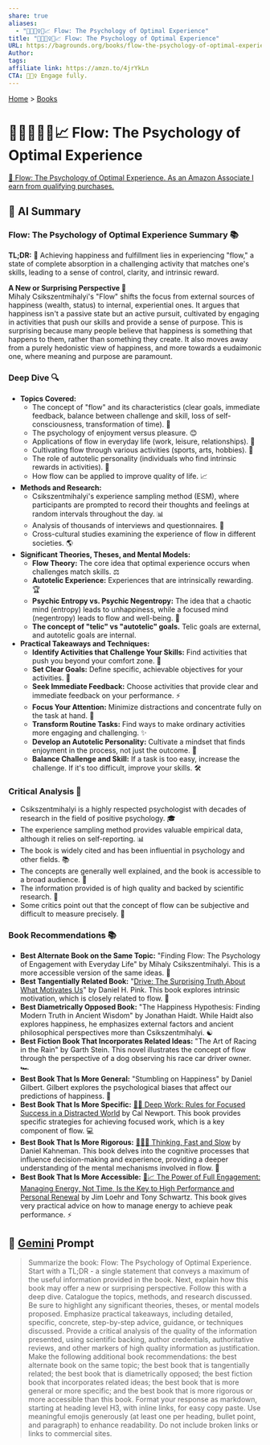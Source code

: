 ```yaml
---
share: true
aliases:
  - "🌊🧘🏼‍♀️🧠📈 Flow: The Psychology of Optimal Experience"
title: "🌊🧘🏼‍♀️🧠📈 Flow: The Psychology of Optimal Experience"
URL: https://bagrounds.org/books/flow-the-psychology-of-optimal-experience
Author: 
tags: 
affiliate link: https://amzn.to/4jrYkLn
CTA: 🧘🏼‍♀️ Engage fully.
---
```

[Home](../index.md) > [Books](./index.md)  
# 🌊🧘🏼‍♀️🧠📈 Flow: The Psychology of Optimal Experience  
[🛒 Flow: The Psychology of Optimal Experience. As an Amazon Associate I earn from qualifying purchases.](https://amzn.to/4jrYkLn)  
  
## 🤖 AI Summary  
### Flow: The Psychology of Optimal Experience Summary 📚  
**TL;DR:** 🌟 Achieving happiness and fulfillment lies in experiencing "flow," a state of complete absorption in a challenging activity that matches one's skills, leading to a sense of control, clarity, and intrinsic reward.  
  
**A New or Surprising Perspective 🤯**  
Mihaly Csikszentmihalyi's "Flow" shifts the focus from external sources of happiness (wealth, status) to internal, experiential ones. It argues that happiness isn't a passive state but an active pursuit, cultivated by engaging in activities that push our skills and provide a sense of purpose. This is surprising because many people believe that happiness is something that happens to them, rather than something they create. It also moves away from a purely hedonistic view of happiness, and more towards a eudaimonic one, where meaning and purpose are paramount.  
  
### Deep Dive 🔍  
* **Topics Covered:**  
    * The concept of "flow" and its characteristics (clear goals, immediate feedback, balance between challenge and skill, loss of self-consciousness, transformation of time). 🎯  
    * The psychology of enjoyment versus pleasure. 😊  
    * Applications of flow in everyday life (work, leisure, relationships). 💼  
    * Cultivating flow through various activities (sports, arts, hobbies). 🎨  
    * The role of autotelic personality (individuals who find intrinsic rewards in activities). 🧘  
    * How flow can be applied to improve quality of life. 📈  
* **Methods and Research:**  
    * Csikszentmihalyi's experience sampling method (ESM), where participants are prompted to record their thoughts and feelings at random intervals throughout the day. 📊  
    * Analysis of thousands of interviews and questionnaires. 📝  
    * Cross-cultural studies examining the experience of flow in different societies. 🌎  
* **Significant Theories, Theses, and Mental Models:**  
    * **Flow Theory:** The core idea that optimal experience occurs when challenges match skills. ⚖️  
    * **Autotelic Experience:** Experiences that are intrinsically rewarding. 🏆  
    * **Psychic Entropy vs. Psychic Negentropy:** The idea that a chaotic mind (entropy) leads to unhappiness, while a focused mind (negentropy) leads to flow and well-being. 🧠  
    * **The concept of "telic" vs "autotelic" goals.** Telic goals are external, and autotelic goals are internal.  
* **Practical Takeaways and Techniques:**  
    * **Identify Activities that Challenge Your Skills:** Find activities that push you beyond your comfort zone. 🧗  
    * **Set Clear Goals:** Define specific, achievable objectives for your activities. 🎯  
    * **Seek Immediate Feedback:** Choose activities that provide clear and immediate feedback on your performance. ⚡  
    * **Focus Your Attention:** Minimize distractions and concentrate fully on the task at hand. 🧘  
    * **Transform Routine Tasks:** Find ways to make ordinary activities more engaging and challenging. ✨  
    * **Develop an Autotelic Personality:** Cultivate a mindset that finds enjoyment in the process, not just the outcome. 🌱  
    * **Balance Challenge and Skill:** If a task is too easy, increase the challenge. If it's too difficult, improve your skills. 🛠️  
  
### Critical Analysis 🧐  
* Csikszentmihalyi is a highly respected psychologist with decades of research in the field of positive psychology. 🎓  
* The experience sampling method provides valuable empirical data, although it relies on self-reporting. 📊  
* The book is widely cited and has been influential in psychology and other fields. 📚  
* The concepts are generally well explained, and the book is accessible to a broad audience. 📖  
* The information provided is of high quality and backed by scientific research. 🧪  
* Some critics point out that the concept of flow can be subjective and difficult to measure precisely. 📏  
  
### Book Recommendations 📚  
* **Best Alternate Book on the Same Topic:** "Finding Flow: The Psychology of Engagement with Everyday Life" by Mihaly Csikszentmihalyi. This is a more accessible version of the same ideas. 🔄  
* **Best Tangentially Related Book:** "[Drive: The Surprising Truth About What Motivates Us](./drive-the-surprising-truth-about-what-motivates-us.md)" by Daniel H. Pink. This book explores intrinsic motivation, which is closely related to flow. 🚗  
* **Best Diametrically Opposed Book:** "The Happiness Hypothesis: Finding Modern Truth in Ancient Wisdom" by Jonathan Haidt. While Haidt also explores happiness, he emphasizes external factors and ancient philosophical perspectives more than Csikszentmihalyi. ☯️  
* **Best Fiction Book That Incorporates Related Ideas:** "The Art of Racing in the Rain" by Garth Stein. This novel illustrates the concept of flow through the perspective of a dog observing his race car driver owner. 🏎️  
* **Best Book That Is More General:** "Stumbling on Happiness" by Daniel Gilbert. Gilbert explores the psychological biases that affect our predictions of happiness. 🧠  
* **Best Book That Is More Specific:** [🤿💼 Deep Work: Rules for Focused Success in a Distracted World](./deep-work.md) by Cal Newport. This book provides specific strategies for achieving focused work, which is a key component of flow. 💻  
* **Best Book That Is More Rigorous:** [🤔🐇🐢 Thinking, Fast and Slow](./thinking-fast-and-slow.md) by Daniel Kahneman. This book delves into the cognitive processes that influence decision-making and experience, providing a deeper understanding of the mental mechanisms involved in flow. 🧠  
* **Best Book That Is More Accessible:** [🔋📈 The Power of Full Engagement: Managing Energy, Not Time, Is the Key to High Performance and Personal Renewal](./the-power-of-full-engagement-managing-energy-not-time-is-the-key-to-high-performance-and-personal-renewal.md) by Jim Loehr and Tony Schwartz. This book gives very practical advice on how to manage energy to achieve peak performance. ⚡  
  
## 💬 [Gemini](https://gemini.google.com) Prompt  
> Summarize the book: Flow: The Psychology of Optimal Experience. Start with a TL;DR - a single statement that conveys a maximum of the useful information provided in the book. Next, explain how this book may offer a new or surprising perspective. Follow this with a deep dive. Catalogue the topics, methods, and research discussed. Be sure to highlight any significant theories, theses, or mental models proposed. Emphasize practical takeaways, including detailed, specific, concrete, step-by-step advice, guidance, or techniques discussed. Provide a critical analysis of the quality of the information presented, using scientific backing, author credentials, authoritative reviews, and other markers of high quality information as justification. Make the following additional book recommendations: the best alternate book on the same topic; the best book that is tangentially related; the best book that is diametrically opposed; the best fiction book that incorporates related ideas; the best book that is more general or more specific; and the best book that is more rigorous or more accessible than this book. Format your response as markdown, starting at heading level H3, with inline links, for easy copy paste. Use meaningful emojis generously (at least one per heading, bullet point, and paragraph) to enhance readability. Do not include broken links or links to commercial sites.